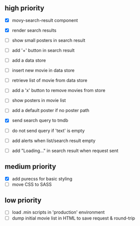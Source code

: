 ## high priority

- [x] movy-search-result component
 - [x] render search results

- [ ] show small posters in search result
- [ ] add '+' button in search result

- [ ] add a data store
- [ ] insert new movie in data store
- [ ] retrieve list of movie from data store

- [ ] add a 'x' button to remove movies from store
- [ ] show posters in movie list

- [ ] add a default poster if no poster path

- [x] send search query to tmdb
- [ ] do not send query if 'text' is empty
- [ ] add alerts when list/search result empty
- [ ] add "Loading..." in search result when request sent

## medium priority

* [x] add purecss for basic styling
* [ ] move CSS to SASS

## low priority

* [ ] load .min scripts in 'production' environment
* [ ] dump initial movie list in HTML to save request & round-trip
